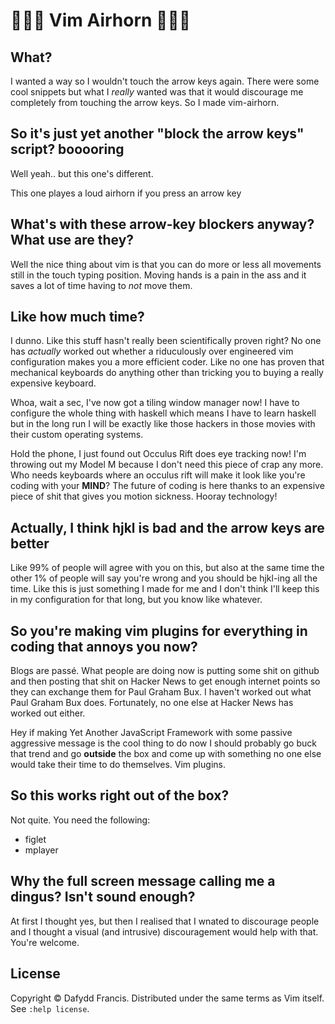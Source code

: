 # 🚨🚨🚨 Vim Airhorn 🚨🚨🚨

## What?

I wanted a way so I wouldn't touch the arrow keys again. There were some cool
snippets but what I *really* wanted was that it would discourage me completely
from touching the arrow keys. So I made vim-airhorn.

## So it's just yet another "block the arrow keys" script? booooring

Well yeah.. but this one's different.

This one playes a loud airhorn if you press an arrow key

## What's with these arrow-key blockers anyway? What use are they?

Well the nice thing about vim is that you can do more or less all movements
still in the touch typing position. Moving hands is a pain in the ass and it
saves a lot of time having to *not* move them.

## Like how much time?

I dunno. Like this stuff hasn't really been scientifically proven right? No
one has *actually* worked out whether a riduculously over engineered vim
configuration makes you a more efficient coder. Like no one has proven that
mechanical keyboards do anything other than tricking you to buying a really
expensive keyboard.

Whoa, wait a sec, I've now got a tiling window manager now! I have to configure
the whole thing with haskell which means I have to learn haskell but in the
long run I will be exactly like those hackers in those movies with their custom
operating systems.

Hold the phone, I just found out Occulus Rift does eye tracking now! I'm
throwing out my Model M because I don't need this piece of crap any more. Who
needs keyboards where an occulus rift will make it look like you're coding with
your **MIND**? The future of coding is here thanks to an expensive piece of
shit that gives you motion sickness. Hooray technology!

## Actually, I think hjkl is bad and the arrow keys are better

Like 99% of people will agree with you on this, but also at the same time the
other 1% of people will say you're wrong and you should be hjkl-ing all the
time. Like this is just something I made for me and I don't think I'll keep
this in my configuration for that long, but you know like whatever.

## So you're making vim plugins for everything in coding that annoys you now?

Blogs are passé. What people are doing now is putting some shit on github and
then posting that shit on Hacker News to get enough internet points so they can
exchange them for Paul Graham Bux. I haven't worked out what Paul Graham Bux
does. Fortunately, no one else at Hacker News has worked out either.

Hey if making Yet Another JavaScript Framework with some passive aggressive
message is the cool thing to do now I should probably go buck that trend and
go **outside** the box and come up with something no one else would take their
time to do themselves. Vim plugins.

## So this works right out of the box?

Not quite. You need the following:

* figlet
* mplayer

## Why the full screen message calling me a dingus? Isn't sound enough?

At first I thought yes, but then I realised that I wnated to discourage people
and I thought a visual (and intrusive) discouragement would help with that.
You're welcome.

## License

Copyright © Dafydd Francis. Distributed under the same terms as Vim itself.
See `:help license`.
